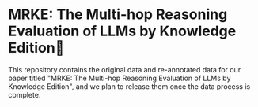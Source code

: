 # MRKE: The Multi-hop Reasoning Evaluation of LLMs by Knowledge Edition

This repository contains the original data and re-annotated data for our paper titled "MRKE: The Multi-hop Reasoning Evaluation of LLMs by Knowledge Edition", and we plan to release them once the data process is complete. 
